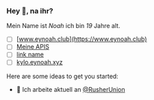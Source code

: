 ### Hey 👋, na ihr?


Mein Name ist *Noah* ich bin *19* Jahre alt.<br>
- [ ] [www.eynoah.club](https://www.eynoah.club)
- [ ] [Meine APIS](https://github.com/InvalidNoah/ "Klicke hier für meine APIS")
- [ ] [link name](http://www.derparty.club "🇦🇹") 
- [ ] [kylo.eynoah.xyz](https://kylo.eynoah.xyz "Kylo Bot from 🇦🇹")

Here are some ideas to get you started:
- 🔭 Ich arbeite aktuell an [@RusherUnion](https://github.com/RusherUnion)
<!--
- 🔭 I’m currently working on ...
- 🌱 I’m currently learning ...
- 👯 I’m looking to collaborate on ...
- 🤔 I’m looking for help with ...
- 💬 Ask me about ...
- 📫 How to reach me: ...
- 😄 Pronouns: ...
- ⚡ Fun fact: [Vocal from Real](https://vo.codes "Vo.codes")-->

